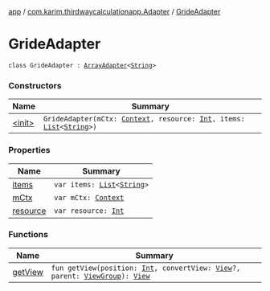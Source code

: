 [app](../../index.md) / [com.karim.thirdwaycalculationapp.Adapter](../index.md) / [GrideAdapter](./index.md)

# GrideAdapter

`class GrideAdapter : `[`ArrayAdapter`](https://developer.android.com/reference/android/widget/ArrayAdapter.html)`<`[`String`](https://kotlinlang.org/api/latest/jvm/stdlib/kotlin/-string/index.html)`>`

### Constructors

| Name | Summary |
|---|---|
| [&lt;init&gt;](-init-.md) | `GrideAdapter(mCtx: `[`Context`](https://developer.android.com/reference/android/content/Context.html)`, resource: `[`Int`](https://kotlinlang.org/api/latest/jvm/stdlib/kotlin/-int/index.html)`, items: `[`List`](https://kotlinlang.org/api/latest/jvm/stdlib/kotlin.collections/-list/index.html)`<`[`String`](https://kotlinlang.org/api/latest/jvm/stdlib/kotlin/-string/index.html)`>)` |

### Properties

| Name | Summary |
|---|---|
| [items](items.md) | `var items: `[`List`](https://kotlinlang.org/api/latest/jvm/stdlib/kotlin.collections/-list/index.html)`<`[`String`](https://kotlinlang.org/api/latest/jvm/stdlib/kotlin/-string/index.html)`>` |
| [mCtx](m-ctx.md) | `var mCtx: `[`Context`](https://developer.android.com/reference/android/content/Context.html) |
| [resource](resource.md) | `var resource: `[`Int`](https://kotlinlang.org/api/latest/jvm/stdlib/kotlin/-int/index.html) |

### Functions

| Name | Summary |
|---|---|
| [getView](get-view.md) | `fun getView(position: `[`Int`](https://kotlinlang.org/api/latest/jvm/stdlib/kotlin/-int/index.html)`, convertView: `[`View`](https://developer.android.com/reference/android/view/View.html)`?, parent: `[`ViewGroup`](https://developer.android.com/reference/android/view/ViewGroup.html)`): `[`View`](https://developer.android.com/reference/android/view/View.html) |
